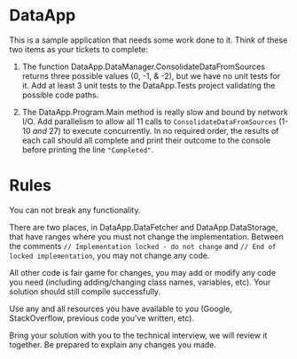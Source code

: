 # DataApp 

This is a sample application that needs some work done to it.  Think of these two items as your tickets to complete:

1. The function DataApp.DataManager.ConsolidateDataFromSources returns three possible values (0, -1, & -2), but we have no unit tests for it.  Add at least 3 unit tests to the DataApp.Tests project validating the possible code paths.

2. The DataApp.Program.Main method is really slow and bound by network I/O.  Add parallelism to allow all 11 calls to `ConsolidateDataFromSources` (1-10 *and* 27) to execute concurrently.  In no required order, the results of each call should all complete and print their outcome to the console before printing the line `"Completed"`.


# Rules

You can not break any functionality.

There are two places, in DataApp.DataFetcher and DataApp.DataStorage, that have ranges where you must not change the implementation. Between the comments `// Implementation locked - do not change` and `// End of locked implementation`, you may not change any code.

All other code is fair game for changes, you may add or modify any code you need (including adding/changing class names, variables, etc).  Your solution should still compile successfully.

Use any and all resources you have available to you (Google, StackOverflow, previous code you've written, etc).

Bring your solution with you to the technical interview, we will review it together.  Be prepared to explain any changes you made.